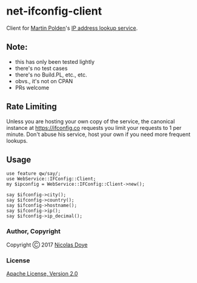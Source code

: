 # net-ifconfig-client
Client for [Martin Polden](https://github.com/mpolden)'s [IP address lookup service](https://ifconfig.co).

## Note:

* this has only been tested lightly
* there's no test cases
* there's no Build.PL, etc., etc.
* obvs., it's not on CPAN
* PRs welcome

## Rate Limiting

Unless you are hosting your own copy of the service, the canonical instance at https://ifconfig.co requests you limit your requests to 1 per minute. Don't abuse his service, host your own if you need more frequent lookups.

## Usage

```
use feature qw/say/;
use WebService::IFConfig::Client;
my $ipconfig = WebService::IFConfig::Client->new();

say $ifconfig->city();
say $ifconfig->country();
say $ifconfig->hostname();
say $ifconfig->ip();
say $ifconfig->ip_decimal();
```

### Author, Copyright

Copyright &#x24B8; 2017 [Nicolas Doye](https://worldofnic.org)

### License

[Apache License, Version 2.0](https://opensource.org/licenses/Apache-2.0)
